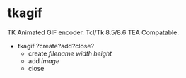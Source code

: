 # tkagif
TK Animated GIF encoder.
Tcl/Tk 8.5/8.6 TEA Compatable.
* tkagif ?create?add?close?
  * create *filename width height*
  * add *image*
  * close
